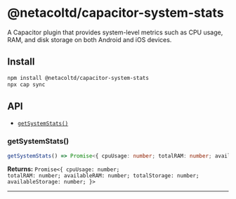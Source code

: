 # @netacoltd/capacitor-system-stats

A Capacitor plugin that provides system-level metrics such as CPU usage, RAM, and disk storage on both Android and iOS devices.

## Install

```bash
npm install @netacoltd/capacitor-system-stats
npx cap sync
```

## API

<docgen-index>

* [`getSystemStats()`](#getsystemstats)

</docgen-index>

<docgen-api>
<!--Update the source file JSDoc comments and rerun docgen to update the docs below-->

### getSystemStats()

```typescript
getSystemStats() => Promise<{ cpuUsage: number; totalRAM: number; availableRAM: number; totalStorage: number; availableStorage: number; }>
```

**Returns:** <code>Promise&lt;{ cpuUsage: number; totalRAM: number; availableRAM: number; totalStorage: number; availableStorage: number; }&gt;</code>

--------------------

</docgen-api>
